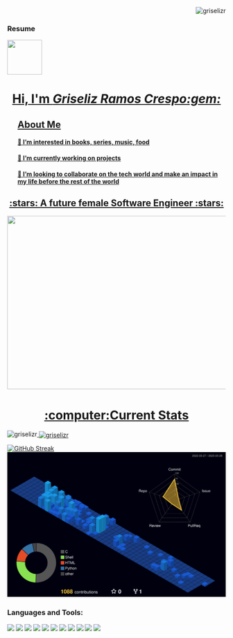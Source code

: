 <p align="right"> <img src="https://komarev.com/ghpvc/?username=griselizr&label=Profile%20views&color=0e75b6&style=flat" alt="griselizr" /> </p>
<h3> Resume </h3>
 <a href="https://github.com/griselizr/Resume/blob/4c5be97efe49f1a54636ceaf919791726e974967/GriselizResume.pdf">
      <img align="center" src="https://img.icons8.com/cotton/2x/papers.png" width="80" height="80">
   </a>
<a href ="https://github.com/griselizr/Resume/blob/4c5be97efe49f1a54636ceaf919791726e974967/GriselizResume.pdf" </a>
<h1 align="center">Hi, I'm <i>Griseliz Ramos Crespo:gem:</i></h1>
<ul>
 
<h2 👩‍💻 align="left"> About Me </h2>
<h4> 👀 I’m interested in books, series, music, food </h4>
<h4>🌱 I’m currently working on projects </h4>
<h4> 💞️ I’m looking to collaborate on the tech world and make an impact in my life before the rest of the world</h4>
</ul>
<h2 align="center">:stars: A future female Software Engineer :stars:</h2>
<div id="header" align="center">
  <img src="https://media.giphy.com/media/CQl0tM5gYyqQg/giphy.gif" height="400" width="800"/>
</div>
<h1 align="center">:computer:Current Stats</h1>
<p><img align="left" src="https://github-readme-stats.vercel.app/api/top-langs?username=griselizr&theme=omni&hide_border&show_icons=true&locale=en&layout=compact" alt="griselizr" /></p>

<p>&nbsp;<img align="center" src="https://github-readme-stats.vercel.app/api?username=griselizr&show_icons=true&hide=contribs,prs&cache_seconds=86400&theme=cobalt" alt="griselizr"/></p>


[![GitHub Streak](http://github-readme-streak-stats.herokuapp.com?user=griselizr&theme=tokyonight&hide_border=true&date_format=M%20j%5B%2C%20Y%5D)](https://git.io/streak-stats) 
![](./profile-3d-contrib/profile-night-view.svg)
<h3 align="left">Languages and Tools:</h3>
<p>
<img src="https://www.vectorlogo.zone/logos/linux/linux-icon.svg" width="60">
<img src= "https://www.vectorlogo.zone/logos/w3_html5/w3_html5-icon.svg" width="60">
<img src="https://www.vectorlogo.zone/logos/w3_css/w3_css-official.svg" width="60">
<img src="https://www.vectorlogo.zone/logos/python/python-icon.svg" width="60"> 
<img src="https://www.vectorlogo.zone/logos/golang/golang-ar21.svg" width="140">
<img src="https://www.vectorlogo.zone/logos/nodejs/nodejs-ar21.svg" width="140">
<img src="https://www.vectorlogo.zone/logos/npmjs/npmjs-ar21.svg" width="140">
<img src="https://www.vectorlogo.zone/logos/php/php-horizontal.svg" width"140">
<img src="https://www.vectorlogo.zone/logos/mysql/mysql-ar21.svg" width"140">
<img src="https://www.vectorlogo.zone/logos/firebase/firebase-ar21.svg" width"140">
<img src="https://www.vectorlogo.zone/logos/reactjs/reactjs-ar21.svg" width"140">
  </p>
